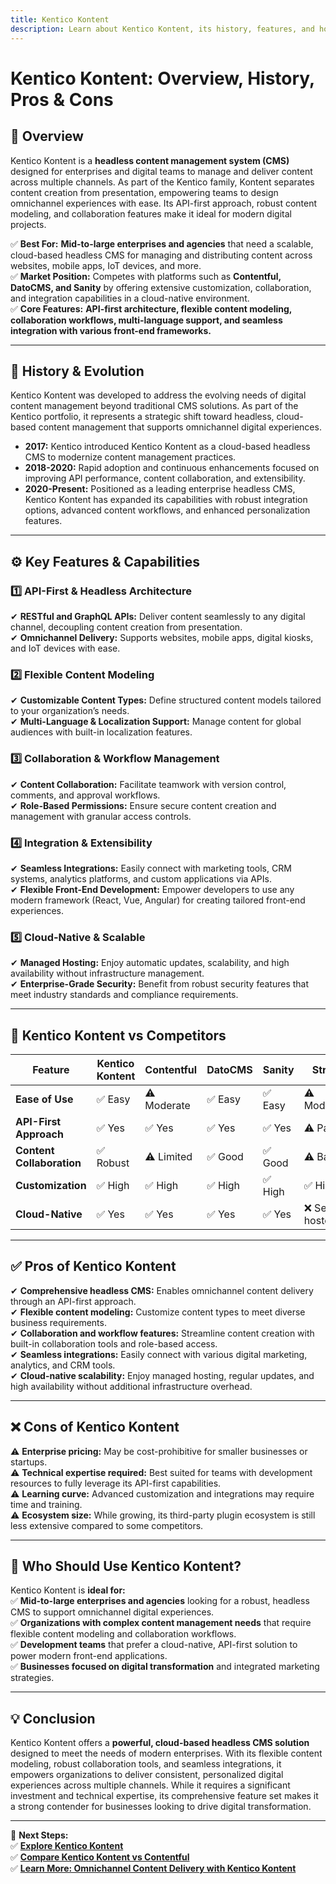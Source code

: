 ```yaml
---
title: Kentico Kontent
description: Learn about Kentico Kontent, its history, features, and how it compares to other headless CMS platforms.
---
```


# **Kentico Kontent: Overview, History, Pros & Cons**

## **📌 Overview**  
Kentico Kontent is a **headless content management system (CMS)** designed for enterprises and digital teams to manage and deliver content across multiple channels. As part of the Kentico family, Kontent separates content creation from presentation, empowering teams to design omnichannel experiences with ease. Its API-first approach, robust content modeling, and collaboration features make it ideal for modern digital projects.

✅ **Best For:** **Mid-to-large enterprises and agencies** that need a scalable, cloud-based headless CMS for managing and distributing content across websites, mobile apps, IoT devices, and more.  
✅ **Market Position:** Competes with platforms such as **Contentful, DatoCMS, and Sanity** by offering extensive customization, collaboration, and integration capabilities in a cloud-native environment.  
✅ **Core Features:** **API-first architecture, flexible content modeling, collaboration workflows, multi-language support, and seamless integration with various front-end frameworks.**

---

## **📜 History & Evolution**  
Kentico Kontent was developed to address the evolving needs of digital content management beyond traditional CMS solutions. As part of the Kentico portfolio, it represents a strategic shift toward headless, cloud-based content management that supports omnichannel digital experiences.

- **2017:** Kentico introduced Kentico Kontent as a cloud-based headless CMS to modernize content management practices.
- **2018-2020:** Rapid adoption and continuous enhancements focused on improving API performance, content collaboration, and extensibility.
- **2020-Present:** Positioned as a leading enterprise headless CMS, Kentico Kontent has expanded its capabilities with robust integration options, advanced content workflows, and enhanced personalization features.

---

## **⚙️ Key Features & Capabilities**

### **1️⃣ API-First & Headless Architecture**  
✔ **RESTful and GraphQL APIs:** Deliver content seamlessly to any digital channel, decoupling content creation from presentation.  
✔ **Omnichannel Delivery:** Supports websites, mobile apps, digital kiosks, and IoT devices with ease.

### **2️⃣ Flexible Content Modeling**  
✔ **Customizable Content Types:** Define structured content models tailored to your organization’s needs.  
✔ **Multi-Language & Localization Support:** Manage content for global audiences with built-in localization features.

### **3️⃣ Collaboration & Workflow Management**  
✔ **Content Collaboration:** Facilitate teamwork with version control, comments, and approval workflows.  
✔ **Role-Based Permissions:** Ensure secure content creation and management with granular access controls.

### **4️⃣ Integration & Extensibility**  
✔ **Seamless Integrations:** Easily connect with marketing tools, CRM systems, analytics platforms, and custom applications via APIs.  
✔ **Flexible Front-End Development:** Empower developers to use any modern framework (React, Vue, Angular) for creating tailored front-end experiences.

### **5️⃣ Cloud-Native & Scalable**  
✔ **Managed Hosting:** Enjoy automatic updates, scalability, and high availability without infrastructure management.  
✔ **Enterprise-Grade Security:** Benefit from robust security features that meet industry standards and compliance requirements.

---

## **🔄 Kentico Kontent vs Competitors**

| Feature                   | Kentico Kontent   | Contentful        | DatoCMS         | Sanity          | Strapi          |
|---------------------------|-------------------|-------------------|-----------------|-----------------|-----------------|
| **Ease of Use**           | ✅ Easy           | ⚠ Moderate        | ✅ Easy         | ✅ Easy         | ⚠ Moderate      |
| **API-First Approach**    | ✅ Yes            | ✅ Yes            | ✅ Yes          | ✅ Yes          | ⚠ Partial       |
| **Content Collaboration** | ✅ Robust         | ⚠ Limited         | ✅ Good         | ✅ Good         | ⚠ Basic         |
| **Customization**         | ✅ High           | ✅ High           | ✅ High         | ✅ High         | ✅ High         |
| **Cloud-Native**          | ✅ Yes            | ✅ Yes            | ✅ Yes          | ✅ Yes          | ❌ Self-hosted    |

---

## **✅ Pros of Kentico Kontent**  
✔ **Comprehensive headless CMS:** Enables omnichannel content delivery through an API-first approach.  
✔ **Flexible content modeling:** Customize content types to meet diverse business requirements.  
✔ **Collaboration and workflow features:** Streamline content creation with built-in collaboration tools and role-based access.  
✔ **Seamless integrations:** Easily connect with various digital marketing, analytics, and CRM tools.  
✔ **Cloud-native scalability:** Enjoy managed hosting, regular updates, and high availability without additional infrastructure overhead.

---

## **❌ Cons of Kentico Kontent**  
⚠ **Enterprise pricing:** May be cost-prohibitive for smaller businesses or startups.  
⚠ **Technical expertise required:** Best suited for teams with development resources to fully leverage its API-first capabilities.  
⚠ **Learning curve:** Advanced customization and integrations may require time and training.  
⚠ **Ecosystem size:** While growing, its third-party plugin ecosystem is still less extensive compared to some competitors.

---

## **🎯 Who Should Use Kentico Kontent?**  
Kentico Kontent is **ideal for:**  
✅ **Mid-to-large enterprises and agencies** looking for a robust, headless CMS to support omnichannel digital experiences.  
✅ **Organizations with complex content management needs** that require flexible content modeling and collaboration workflows.  
✅ **Development teams** that prefer a cloud-native, API-first solution to power modern front-end applications.  
✅ **Businesses focused on digital transformation** and integrated marketing strategies.

---

## **💡 Conclusion**  
Kentico Kontent offers a **powerful, cloud-based headless CMS solution** designed to meet the needs of modern enterprises. With its flexible content modeling, robust collaboration tools, and seamless integrations, it empowers organizations to deliver consistent, personalized digital experiences across multiple channels. While it requires a significant investment and technical expertise, its comprehensive feature set makes it a strong contender for businesses looking to drive digital transformation.

---

🚀 **Next Steps:**  
✅ **[Explore Kentico Kontent](https://kontent.ai/)**  
✅ **[Compare Kentico Kontent vs Contentful](#)**  
✅ **[Learn More: Omnichannel Content Delivery with Kentico Kontent](#)**
